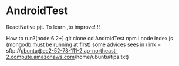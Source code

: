 # AndroidTest
ReactNative pjt. To learn ,to improve!
!!

How to run?(node:6.2+)
git clone <this project url>
cd AndroidTest
npm i
node index.js
(mongodb must be running at first)
some advices sees in (link = sftp://ubuntu@ec2-52-78-111-2.ap-northeast-2.compute.amazonaws.com/home/ubuntu/tips.txt)

